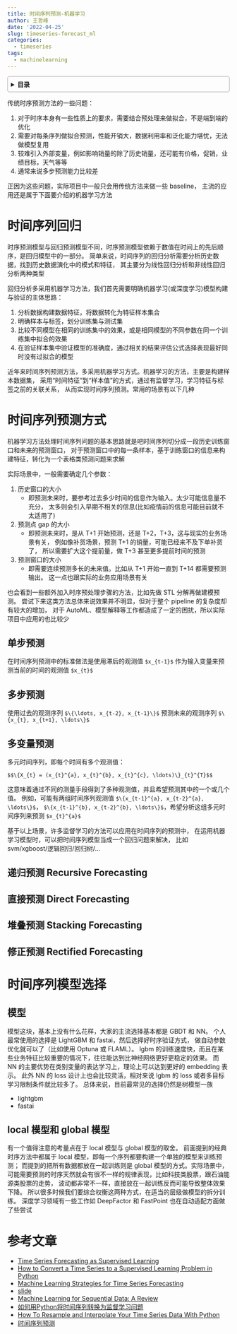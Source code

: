 ```yaml
---
title: 时间序列预测-机器学习
author: 王哲峰
date: '2022-04-25'
slug: timeseries-forecast_ml
categories:
  - timeseries
tags:
  - machinelearning
---
```


<style>
details {
    border: 1px solid #aaa;
    border-radius: 4px;
    padding: .5em .5em 0;
}
summary {
    font-weight: bold;
    margin: -.5em -.5em 0;
    padding: .5em;
}
details[open] {
    padding: .5em;
}
details[open] summary {
    border-bottom: 1px solid #aaa;
    margin-bottom: .5em;
}
</style>

<details><summary>目录</summary><p>

- [时间序列回归](#时间序列回归)
- [时间序列预测方式](#时间序列预测方式)
  - [单步预测](#单步预测)
  - [多步预测](#多步预测)
  - [多变量预测](#多变量预测)
  - [递归预测 Recursive Forecasting](#递归预测-recursive-forecasting)
  - [直接预测 Direct Forecasting](#直接预测-direct-forecasting)
  - [堆叠预测 Stacking Forecasting](#堆叠预测-stacking-forecasting)
  - [修正预测 Rectified Forecasting](#修正预测-rectified-forecasting)
- [时间序列模型选择](#时间序列模型选择)
  - [模型](#模型)
  - [local 模型和 global 模型](#local-模型和-global-模型)
- [参考文章](#参考文章)
</p></details><p></p>

传统时序预测方法的一些问题：

1. 对于时序本身有一些性质上的要求，需要结合预处理来做拟合，不是端到端的优化
2. 需要对每条序列做拟合预测，性能开销大，数据利用率和泛化能力堪忧，无法做模型复用
3. 较难引入外部变量，例如影响销量的除了历史销量，还可能有价格，促销，业绩目标，天气等等
4. 通常来说多步预测能力比较差

正因为这些问题，实际项目中一般只会用传统方法来做一些 baseline，
主流的应用还是属于下面要介绍的机器学习方法

# 时间序列回归

时序预测模型与回归预测模型不同，时序预测模型依赖于数值在时间上的先后顺序，是回归模型中的一部分。
简单来说，时间序列的回归分析需要分析历史数据，找到历史数据演化中的模式和特征，
其主要分为线性回归分析和非线性回归分析两种类型

回归分析多采用机器学习方法，我们首先需要明确机器学习(或深度学习)模型构建与验证的主体思路：

1. 分析数据构建数据特征，将数据转化为特征样本集合
2. 明确样本与标签，划分训练集与测试集
3. 比较不同模型在相同的训练集中的效果，或是相同模型的不同参数在同一个训练集中拟合的效果
4. 在验证样本集中验证模型的准确度，通过相关的结果评估公式选择表现最好同时没有过拟合的模型

近年来时间序列预测方法，多采用机器学习方式。机器学习的方法，主要是构建样本数据集，
采用“时间特征”到“样本值”的方式，通过有监督学习，学习特征与标签之前的关联关系，
从而实现时间序列预测。常用的场景有以下几种

# 时间序列预测方式

机器学习方法处理时间序列问题的基本思路就是吧时间序列切分成一段历史训练窗口和未来的预测窗口，
对于预测窗口中的每一条样本，基于训练窗口的信息来构建特征，转化为一个表格类预测问题来求解


实际场景中，一般需要确定几个参数：

1. 历史窗口的大小
    - 即预测未来时，要参考过去多少时间的信息作为输入。太少可能信息量不充分，
      太多则会引入早期不相关的信息(比如疫情前的信息可能目前就不太适用了)
2. 预测点 gap 的大小
    - 即预测未来时，是从 T+1 开始预测，还是 T+2，T+3，这与现实的业务场景有关，
      例如像补货场景，预测 T+1 的销量，可能已经来不及下单补货了，
      所以需要扩大这个提前量，做 T+3 甚至更多提前时间的预测
3. 预测窗口的大小
    - 即需要连续预测多长的未来值。比如从 T+1 开始一直到 T+14 都需要预测输出。
      这一点也跟实际的业务应用场景有关

也会看到一些额外加入时序预处理步骤的方法，比如先做 STL 分解再做建模预测。
尝试下来这类方法总体来说效果并不明显，但对于整个 pipeline 的复杂度却有较大的增加，
对于 AutoML、模型解释等工作都造成了一定的困扰，所以实际项目中应用的也比较少

## 单步预测

在时间序列预测中的标准做法是使用滞后的观测值 `$x_{t-1}$` 作为输入变量来预测当前的时间的观测值 `$x_{t}$`

## 多步预测

使用过去的观测序列 `$\{\ldots, x_{t-2}, x_{t-1}\}$` 预测未来的观测序列 `$\{x_{t}, x_{t+1}, \ldots\}$`

## 多变量预测

多元时间序列，即每个时间有多个观测值：

`$$\{X_{t} = (x_{t}^{a}, x_{t}^{b}, x_{t}^{c}, \ldots)\}_{t}^{T}$$`

这意味着通过不同的测量手段得到了多种观测值，并且希望预测其中的一个或几个值。
例如，可能有两组时间序列观测值 `$\{x_{t-1}^{a}, x_{t-2}^{a}, \ldots\}$`，
`$\{x_{t-1}^{b}, x_{t-2}^{b}, \ldots\}$`，希望分析这组多元时间序列来预测 `$x_{t}^{a}$` 

基于以上场景，许多监督学习的方法可以应用在时间序列的预测中，
在运用机器学习模型时，可以把时间序列模型当成一个回归问题来解决，
比如 svm/xgboost/逻辑回归/回归树/...

## 递归预测 Recursive Forecasting

## 直接预测 Direct Forecasting

## 堆叠预测 Stacking Forecasting

## 修正预测 Rectified Forecasting



# 时间序列模型选择

## 模型

模型这块，基本上没有什么花样，大家的主流选择基本都是 GBDT 和 NN。
个人最常使用的选择是 LightGBM 和 fastai，然后选择好时序验证方式，
做自动参数优化就可以了（比如使用 Optuna 或 FLAML）。
lgbm 的训练速度快，而且在某些业务特征比较重要的情况下，往往能达到比神经网络更好更稳定的效果。
而 NN 的主要优势在类别变量的表达学习上，理论上可以达到更好的 embedding 表示。
此外 NN 的 loss 设计上也会比较灵活，相对来说 lgbm 的 loss 或者多目标学习限制条件就比较多了。
总体来说，目前最常见的选择仍然是树模型一族

* lightgbm
* fastai

## local 模型和 global 模型

有一个值得注意的考量点在于 local 模型与 global 模型的取舍。
前面提到的经典时序方法中都属于 local 模型，即每一个序列都要构建一个单独的模型来训练预测；
而提到的把所有数据都放在一起训练则是 global 模型的方式。实际场景中，
可能需要预测的时序天然就会有很不一样的规律表现，比如科技类股票，跟石油能源类股票的走势，
波动都非常不一样，直接放在一起训练反而可能导致整体效果下降。
所以很多时候我们要综合权衡这两种方式，在适当的层级做模型的拆分训练。
深度学习领域有一些工作如 DeepFactor 和 FastPoint 也在自动适配方面做了些尝试

# 参考文章

* [Time Series Forecasting as Supervised Learning](https://machinelearningmastery.com/time-series-forecasting-supervised-learning/)
* [How to Convert a Time Series to a Supervised Learning Problem in Python](https://machinelearningmastery.com/convert-time-series-supervised-learning-problem-python/)
* [Machine Learning Strategies for Time Series Forecasting](https://link.springer.com/chapter/10.1007%2F978-3-642-36318-4_3)
* [slide](http://di.ulb.ac.be/map/gbonte/ftp/time_ser.pdf)
* [Machine Learning for Sequential Data: A Review](http://web.engr.oregonstate.edu/~tgd/publications/mlsd-ssspr.pdf)
* [如何用Python将时间序列转换为监督学习问题](https://cloud.tencent.com/developer/article/1042809)
* [How To Resample and Interpolate Your Time Series Data With Python](https://machinelearningmastery.com/resample-interpolate-time-series-data-python/)
* [时间序列预测](https://mp.weixin.qq.com/s?__biz=Mzg3NDUwNTM3MA==&mid=2247484974&idx=1&sn=d841c644fd9289ad5ec8c52a443463a5&chksm=cecef3dbf9b97acd8a9ededc069851afc00db422cb9be4d155cb2c2a9614b2ee2050dc7ab4d7&scene=21#wechat_redirect)

